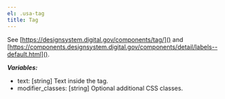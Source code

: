 ```yaml
---
el: .usa-tag
title: Tag
---
```

See [https://designsystem.digital.gov/components/tag/]() and
[https://components.designsystem.digital.gov/components/detail/labels--default.html]().

___Variables:___
* text: [string] Text inside the tag.
* modifier_classes: [string] Optional additional CSS classes.
